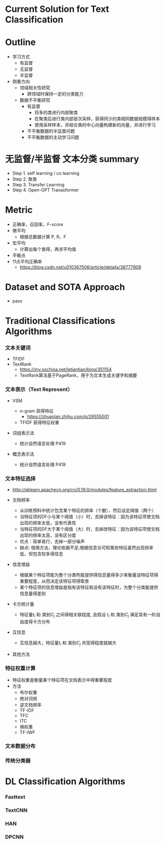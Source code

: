 # Current Solution for Text Classification

# Outline

- 学习方式
  - 有监督
  - 无监督
  - 半监督
- 侧重方向
  - 领域相关性研究
    - 跨领域时保持一定的分类能力
  - 数据不平衡研究
    - 有监督
      - 将多的类进行内部聚类
      - 在聚类后进行类内部层次采样，获得同少的类相同数据规模得样本
      - 使用采样样本，并结合类的中心向量构建新的向量，并进行学习
    - 不平衡数据的半监督问题
    - 不平衡数据的主动学习问题



# 无监督/半监督 文本分类 summary

  + Step 1. self learning / co learning
  + Step 2. 聚类
  + Step 3. Transfer Learning
  + Step 4. Open-GPT Tranasformer



# Metric

+ 正确率，召回率，F-score
+ 微平均
	+ 根据总数据计算 P, R，F
+ 宏平均
	+ 计算出每个类得，再求平均值
+ 平衡点
+ 11点平均正确率
	+ https://blog.csdn.net/u010367506/article/details/38777909

# Dataset and SOTA Approach

- pass

# Traditional Classifications Algorithms

### 文本关键词
+ TFIDF
+ TextRank
	+ https://my.oschina.net/letiantian/blog/351154
	+ TextRank算法基于PageRank，用于为文本生成关键字和摘要

### 文本表示（Text Represent）

+ VSM
    + n-gram 获得特征
        + https://zhuanlan.zhihu.com/p/29555001
    + TFIDF 获得特征权重

+ 词组表示法
	+ 统计自然语言处理 P419

+ 概念表示法
	+ 统计自然语言处理 P419

### 文本特征选择
+ http://sklearn.apachecn.org/cn/0.19.0/modules/feature_extraction.html
+ 文档频率
	+ 从训练预料中统计包含某个特征的频率（个数），然后设定阈值（两个）
	+ 当特征项的DF小与某个阈值（小）时，去掉该特征：因为该特征项使文档出现的频率太低，没有代表性
	+ 当特征项的DF大于某个阈值（大）时，去掉改特征：因为该特征项使文档出现的频率太高，没有区分度
	+ 优点：简单易行，去掉一部分噪声
	+ 缺点: 借用方法，理论依据不足;根据信息论可知某些特征虽然出现频率低，但包含较多得信息
+ 信息增益
	+ 根据某个特征项能为整个分类所能提供得信息量得多少来衡量该特征项得重要程度，从而决定该特征项得取舍
	+ 某个特征项的信息增益是指有该特征和没有该特征时，为整个分类能提供信息量得差别
+ 卡方统计量
	+ 特征量$t_i$ 和 类别$C_j$ 之间得相关联程度, 且假设 $t_i$ 和 类别$C_j$ 满足具有一阶自由度得卡方分布
+ 互信息
	+ 互信息越大，特征量$t_i$ 和 类别$C_j$ 共现得程度就越大

+ 其他方法

### 特征权重计算

+ 特征权重是衡量某个特征项在文档表示中得重要程度
+ 方法
	+ 布尔权重
	+ 绝对词频
	+ 逆文档频率
	+ TF-IDF
	+ TFC
	+ ITC
	+ 熵权重
	+ TF-IWF

### 文本数据分布

### 传统分类器

# DL Classification Algorithms

### Fasttext
### TextCNN
### HAN

### DPCNN